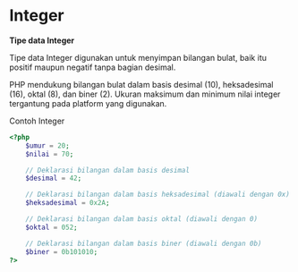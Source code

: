 # Integer

**Tipe data Integer**

Tipe data Integer digunakan untuk menyimpan bilangan bulat, baik itu positif maupun negatif tanpa bagian desimal.

PHP mendukung bilangan bulat dalam basis desimal (10), heksadesimal (16), oktal (8), dan biner (2). Ukuran maksimum dan minimum nilai integer tergantung pada platform yang digunakan.

Contoh Integer

```php
<?php
    $umur = 20;
    $nilai = 70;

    // Deklarasi bilangan dalam basis desimal
    $desimal = 42;

    // Deklarasi bilangan dalam basis heksadesimal (diawali dengan 0x)
    $heksadesimal = 0x2A;

    // Deklarasi bilangan dalam basis oktal (diawali dengan 0)
    $oktal = 052;

    // Deklarasi bilangan dalam basis biner (diawali dengan 0b)
    $biner = 0b101010;
?>
```
